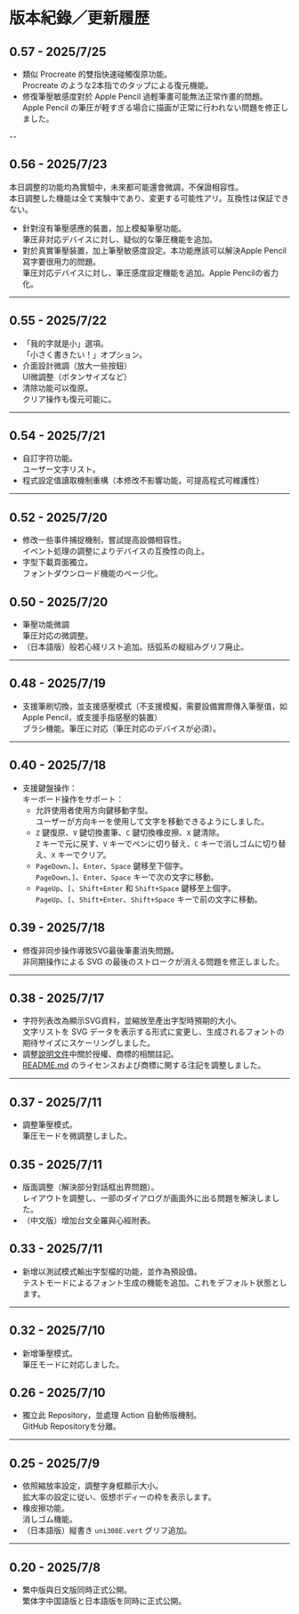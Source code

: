 # 版本紀錄／更新履歴

## 0.57 - 2025/7/25

- 類似 Procreate 的雙指快速碰觸復原功能。<br>
  Procreate のような2本指でのタップによる復元機能。
- 修復筆壓敏感度對於 Apple Pencil 過輕筆畫可能無法正常作畫的問題。<br>
  Apple Pencil の筆圧が軽すぎる場合に描画が正常に行われない問題を修正しました。

--

## 0.56 - 2025/7/23

本日調整的功能均為實驗中，未來都可能還會微調，不保證相容性。<br>
本日調整した機能は全て実験中であり、変更する可能性アリ。互換性は保証できない。

- 針對沒有筆壓感應的裝置，加上模擬筆壓功能。<br>
  筆圧非対応デバイスに対し、疑似的な筆圧機能を追加。
- 對於真實筆壓裝置，加上筆壓敏感度設定。本功能應該可以解決Apple Pencil寫字要很用力的問題。<br>
  筆圧対応デバイスに対し、筆圧感度設定機能を追加。Apple Pencilの省力化。

---

## 0.55 - 2025/7/22

- 「我的字就是小」選項。<br>
  「小さく書きたい！」オプション。
- 介面設計微調（放大一些按鈕）<br>
  UI微調整（ボタンサイズなど）
- 清除功能可以復原。<br>
  クリア操作も復元可能に。

---

## 0.54 - 2025/7/21

- 自訂字符功能。<br>
  ユーザー文字リスト。
- 程式設定值讀取機制重構（本修改不影響功能，可提高程式可維護性）

---

## 0.52 - 2025/7/20

- 修改一些事件捕捉機制，嘗試提高設備相容性。<br>
  イベント処理の調整によりデバイスの互換性の向上。
- 字型下載頁面獨立。<br>
  フォントダウンロード機能のページ化。

## 0.50 - 2025/7/20

- 筆壓功能微調<br>
  筆圧対応の微調整。
- （日本語版）般若心経リスト追加。括弧系の縦組みグリフ廃止。

---

## 0.48 - 2025/7/19

- 支援筆刷切換，並支援感壓模式（不支援模擬，需要設備實際傳入筆壓值，如Apple Pencil，或支援手指感壓的裝置）<br>
  ブラシ機能。筆圧に対応（筆圧対応のデバイスが必須）。

---

## 0.40 - 2025/7/18
- 支援鍵盤操作：<br>
  キーボード操作をサポート：
  - 允許使用者使用方向鍵移動字型。<br>
    ユーザーが方向キーを使用して文字を移動できるようにしました。
  - `Z` 鍵復原、`V` 鍵切換畫筆、`C` 鍵切換橡皮擦、`X` 鍵清除。<br>
    `Z` キーで元に戻す、`V` キーでペンに切り替え、`C` キーで消しゴムに切り替え、`X` キーでクリア。
  - `PageDown`、`]`、`Enter`、`Space` 鍵移至下個字。<br>
    `PageDown`、`]`、`Enter`、`Space` キーで次の文字に移動。
  - `PageUp`、`[`、`Shift+Enter` 和 `Shift+Space` 鍵移至上個字。<br>
    `PageUp`、`[`、`Shift+Enter`、`Shift+Space` キーで前の文字に移動。

## 0.39 - 2025/7/18
- 修復非同步操作導致SVG最後筆畫消失問題。<br>
  非同期操作による SVG の最後のストロークが消える問題を修正しました。

---

## 0.38 - 2025/7/17
- 字符列表改為顯示SVG資料，並縮放至產出字型時預期的大小。<br>
  文字リストを SVG データを表示する形式に変更し、生成されるフォントの期待サイズにスケーリングしました。
- 調整[說明文件](README.md)中關於授權、商標的相關註記。<br>
  [README.md](README.md) のライセンスおよび商標に関する注記を調整しました。

---

## 0.37 - 2025/7/11
- 調整筆壓模式。<br>
  筆圧モードを微調整しました。

## 0.35 - 2025/7/11
- 版面調整（解決部分對話框出界問題）。<br>
レイアウトを調整し、一部のダイアログが画面外に出る問題を解決しました。
- （中文版）增加台文全羅與心經附表。

## 0.33 - 2025/7/11
- 新增以測試模式輸出字型檔的功能，並作為預設值。<br>
  テストモードによるフォント生成の機能を追加。これをデフォルト状態とします。

---

## 0.32 - 2025/7/10
- 新增筆壓模式。<br>
  筆圧モードに対応しました。

## 0.26 - 2025/7/10
- 獨立此 Repository，並處理 Action 自動佈版機制。<br>
  GitHub Repositoryを分離。

---

## 0.25 - 2025/7/9
- 依照縮放率設定，調整字身框顯示大小。<br>
  拡大率の設定に従い、仮想ボディーの枠を表示します。
- 橡皮擦功能。<br>
  消しゴム機能。
- （日本語版）縦書き `uni308E.vert` グリフ追加。

---

## 0.20 - 2025/7/8
- 繁中版與日文版同時正式公開。<br>
  繁体字中国語版と日本語版を同時に正式公開。
